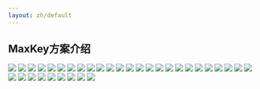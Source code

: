 ```yaml
---
layout: zh/default
---
```


<style>
	.flinks {
		text-align: center;
	}

	.flinks img {
		height: 60px;
		max-width: 120px;
	}

	.flinks a {
		color: #337ab7;
	}
</style>

<h2>MaxKey方案介绍</h2>
<img src="/static/images/ppts/MaxKey-CE_page-0001.jpg">
<img src="/static/images/ppts/MaxKey-CE_page-0002.jpg">
<img src="/static/images/ppts/MaxKey-CE_page-0003.jpg">
<img src="/static/images/ppts/MaxKey-CE_page-0004.jpg">
<img src="/static/images/ppts/MaxKey-CE_page-0005.jpg">
<img src="/static/images/ppts/MaxKey-CE_page-0006.jpg">
<img src="/static/images/ppts/MaxKey-CE_page-0007.jpg">
<img src="/static/images/ppts/MaxKey-CE_page-0008.jpg">
<img src="/static/images/ppts/MaxKey-CE_page-0009.jpg">
<img src="/static/images/ppts/MaxKey-CE_page-0010.jpg">
<img src="/static/images/ppts/MaxKey-CE_page-0011.jpg">
<img src="/static/images/ppts/MaxKey-CE_page-0012.jpg">
<img src="/static/images/ppts/MaxKey-CE_page-0013.jpg">
<img src="/static/images/ppts/MaxKey-CE_page-0014.jpg">
<img src="/static/images/ppts/MaxKey-CE_page-0015.jpg">
<img src="/static/images/ppts/MaxKey-CE_page-0016.jpg">
<img src="/static/images/ppts/MaxKey-CE_page-0017.jpg">
<img src="/static/images/ppts/MaxKey-CE_page-0018.jpg">
<img src="/static/images/ppts/MaxKey-CE_page-0019.jpg">
<img src="/static/images/ppts/MaxKey-CE_page-0020.jpg">
<img src="/static/images/ppts/MaxKey-CE_page-0021.jpg">
<img src="/static/images/ppts/MaxKey-CE_page-0022.jpg">
<img src="/static/images/ppts/MaxKey-CE_page-0023.jpg">
<img src="/static/images/ppts/MaxKey-CE_page-0024.jpg">
<img src="/static/images/ppts/MaxKey-CE_page-0025.jpg">
<img src="/static/images/ppts/MaxKey-CE_page-0026.jpg">
<img src="/static/images/ppts/MaxKey-CE_page-0027.jpg">
<img src="/static/images/ppts/MaxKey-CE_page-0028.jpg">
<img src="/static/images/ppts/MaxKey-CE_page-0029.jpg">
<img src="/static/images/ppts/MaxKey-CE_page-0030.jpg">
<img src="/static/images/ppts/MaxKey-CE_page-0031.jpg">
<img src="/static/images/ppts/MaxKey-CE_page-0032.jpg">
<img src="/static/images/ppts/MaxKey-CE_page-0033.jpg">
<img src="/static/images/ppts/MaxKey-CE_page-0035.jpg">


